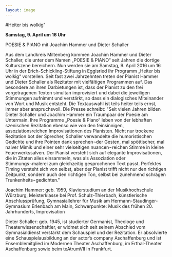 ```yaml
---
layout: image
---
```


\#Heiter bis wolkig"

**Samstag, 9. April um 16 Uhr** 

POESIE & PIANO 
mit Joachim Hammer und Dieter Schaller 

Aus dem Landkreis Miltenberg kommen Joachim Hammer und Dieter Schaller, die unter dem Namen „POESIE & PIANO“ seit Jahren die dortige Kulturszene bereichern. Nun werden sie am Samstag, 9. April 2016 um 16 Uhr in der Erich-Schickling-Stiftung in Eggisried ihr Programm „Heiter bis wolkig“ vorstellen. Seit fast zwei Jahrzehnten treten der Pianist Hammer und Dieter Schaller als Rezitator mit vielfältigen  Programmen auf. Das besondere an ihren Darbietungen ist, dass der Pianist zu den frei vorgetragenen Texten simultan improvisiert und dabei die jeweiligen Stimmungen aufnimmt und verstärkt, so dass ein dialogisches Miteinander von Wort und Musik entsteht. Die Textauswahl ist teils heiter teils ernst, immer aber anspruchsvoll. 
Die Presse schreibt: "Seit vielen Jahren bilden Dieter Schaller und Joachim Hammer ein Traumpaar der Poesie am Untermain. Ihre Programme „Poesie & Piano“ leben von der lebhaften szenischen Rezitation ebenso wie von den feinsinnigen, assoziationsreichen Improvisationen des Pianisten. Nicht nur trockene Rezitation bot der Sprecher, Schaller verwandelte die humoristischen Gedichte und ihre Pointen dank sprechen¬der Gesten, mal spöttischer, mal naiver Mimik und einer sehr vielseitigen nuancen¬reichen Stimme in kleine Feuerwerkssalven. Der Pianist versteht sich auf elegante Improvisationen, die in Zitaten alles einsammeln, was als Assoziation oder Stimmungs¬malerei zum gleichzeitig gesprochenen Text passt. Perfektes Timing versteht sich von selbst, aber der Pianist trifft nicht nur den richtigen Zeitpunkt, sondern auch den richtigen Ton, selbst bei zunehmend schrägen Trunkenheits¬gedichten."

Joachim Hammer: geb. 1959, Klavierstudium an der Musikhochschule Würzburg, Meisterklasse bei Prof. Schulz-Thierbach, künstlerische Abschlussprüfung, Gymnasiallehrer für Musik am Hermann-Staudinger-Gymnasium Erlenbach am Main, 
Schwerpunkte: Musik des frühen  20. Jahrhunderts, Improvisation

Dieter Schaller: geb. 1945, ist studierter Germanist, Theologe und Theaterwissenschaftler, er widmet sich seit seinem Abschied vom Gymnasialdienst verstärkt dem Schauspiel und der Rezitation. Er absolvierte eine Schauspielausbildung an der actor’s company Aschaffenburg und ist Ensemblemitglied im Modernen Theater Aschaffenburg, im Erthal-Theater Aschaffenburg sowie beim teAtrumVII in Frankfurt.

